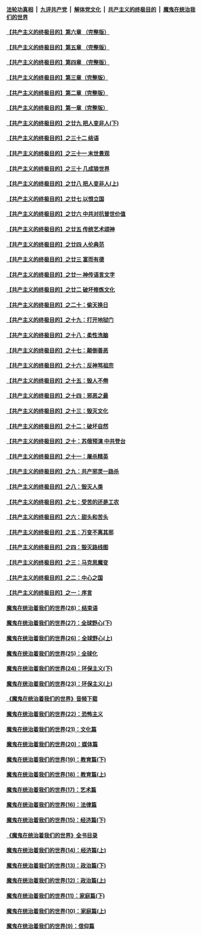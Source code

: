 ####  [法轮功真相](../../../../basic/blob/master/README.md?t=09101026) &nbsp;|&nbsp; [九评共产党](../../../../9ping.md/blob/master/README.md?t=09101026) &nbsp;|&nbsp; [解体党文化](../../../../jtdwh.md/blob/master/README.md?t=09101026)  &nbsp;|&nbsp; [共产主义的终极目的](../../../../gczydzjmd.md/blob/master/README.md?t=09101026) &nbsp;|&nbsp; [魔鬼在统治我们的世界](../../../../mgztzwmdsj.md/blob/master/README.md?t=09101026) 

#### [【共产主义的终极目的】第六章 （完整版）](../pages/nsc422/n11428913.md?t=09101026) 

#### [【共产主义的终极目的】第五章 （完整版）](../pages/nsc422/n11428912.md?t=09101026) 

#### [【共产主义的终极目的】第四章 （完整版）](../pages/nsc422/n11428907.md?t=09101026) 

#### [【共产主义的终极目的】第三章（完整版）](../pages/nsc422/n11428848.md?t=09101026) 

#### [【共产主义的终极目的】第二章（完整版）](../pages/nsc422/n11428831.md?t=09101026) 

#### [【共产主义的终极目的】第一章（完整版）](../pages/nsc422/n11417651.md?t=09101026) 

#### [【共产主义的终极目的】之廿九 把人变非人(下)](../pages/nsc422/n11344140.md?t=09101026) 

#### [【共产主义的终极目的】之三十二 结语](../pages/nsc422/n11360535.md?t=09101026) 

#### [【共产主义的终极目的】之三十一 末世景观](../pages/nsc422/n11351129.md?t=09101026) 

#### [【共产主义的终极目的】之三十 几成狼世界](../pages/nsc422/n11348280.md?t=09101026) 

#### [【共产主义的终极目的】之廿八 把人变非人(上)](../pages/nsc422/n11340492.md?t=09101026) 

#### [【共产主义的终极目的】之廿七 以恨立国](../pages/nsc422/n11336944.md?t=09101026) 

#### [【共产主义的终极目的】之廿六 中共对抗普世价值](../pages/nsc422/n11324785.md?t=09101026) 

#### [【共产主义的终极目的】之廿五 传统艺术颂神](../pages/nsc422/n11296396.md?t=09101026) 

#### [【共产主义的终极目的】之廿四 人伦典范](../pages/nsc422/n11296397.md?t=09101026) 

#### [【共产主义的终极目的】之廿三 富而有德](../pages/nsc422/n11283598.md?t=09101026) 

#### [【共产主义的终极目的】之廿一 神传语言文字](../pages/nsc422/n11263265.md?t=09101026) 

#### [【共产主义的终极目的】之廿二 破坏修炼文化](../pages/nsc422/n11245728.md?t=09101026) 

#### [【共产主义的终极目的】之二十：偷天换日](../pages/nsc422/n11238846.md?t=09101026) 

#### [【共产主义的终极目的】之十九：打开地狱门](../pages/nsc422/n11206376.md?t=09101026) 

#### [【共产主义的终极目的】之十八：柔性洗脑](../pages/nsc422/n11199994.md?t=09101026) 

#### [【共产主义的终极目的】之十七：颠倒善恶](../pages/nsc422/n11179782.md?t=09101026) 

#### [【共产主义的终极目的】之十六：反神骂祖宗](../pages/nsc422/n11166798.md?t=09101026) 

#### [【共产主义的终极目的】之十五：毁人不倦](../pages/nsc422/n11166792.md?t=09101026) 

#### [【共产主义的终极目的】之十四：邪恶之最](../pages/nsc422/n11150249.md?t=09101026) 

#### [【共产主义的终极目的】之十三：毁灭文化](../pages/nsc422/n11135227.md?t=09101026) 

#### [【共产主义的终极目的】之十二：破坏自然](../pages/nsc422/n11135214.md?t=09101026) 

#### [【共产主义的终极目的】之十：苏俄预演 中共登台](../pages/nsc422/n11118424.md?t=09101026) 

#### [【共产主义的终极目的】之十一：屠杀精英](../pages/nsc422/n11118442.md?t=09101026) 

#### [【共产主义的终极目的】之九：共产邪灵一路杀](../pages/nsc422/n11114139.md?t=09101026) 

#### [【共产主义的终极目的】之八：毁灭人类](../pages/nsc422/n11108503.md?t=09101026) 

#### [【共产主义的终极目的】之七：受苦的还是工农](../pages/nsc422/n11101809.md?t=09101026) 

#### [【共产主义的终极目的】之六：甜头和苦头](../pages/nsc422/n11096971.md?t=09101026) 

#### [【共产主义的终极目的】之五：万变不离其邪](../pages/nsc422/n11091285.md?t=09101026) 

#### [【共产主义的终极目的】之四：毁灭路线图](../pages/nsc422/n11086284.md?t=09101026) 

#### [【共产主义的终极目的】之三：马克思魔变](../pages/nsc422/n11061941.md?t=09101026) 

#### [【共产主义的终极目的】之二：中心之国](../pages/nsc422/n11047728.md?t=09101026) 

#### [【共产主义的终极目的】之一：序言](../pages/nsc422/n11086077.md?t=09101026) 

#### [魔鬼在统治着我们的世界(28)：结束语](../pages/nsc422/n10936246.md?t=09101026) 

#### [魔鬼在统治着我们的世界(27)：全球野心(下)](../pages/nsc422/n10928319.md?t=09101026) 

#### [魔鬼在统治着我们的世界(26)：全球野心(上)](../pages/nsc422/n10900318.md?t=09101026) 

#### [魔鬼在统治着我们的世界(25)：全球化](../pages/nsc422/n10788205.md?t=09101026) 

#### [魔鬼在统治着我们的世界(24)：环保主义(下)](../pages/nsc422/n10695307.md?t=09101026) 

#### [魔鬼在统治着我们的世界(23)：环保主义(上)](../pages/nsc422/n10688613.md?t=09101026) 

#### [《魔鬼在统治着我们的世界》音频下载](../pages/nsc422/n10635553.md?t=09101026) 

#### [魔鬼在统治着我们的世界(22)：恐怖主义](../pages/nsc422/n10614727.md?t=09101026) 

#### [魔鬼在统治着我们的世界(21)：文化篇](../pages/nsc422/n10597706.md?t=09101026) 

#### [魔鬼在统治着我们的世界(20)：媒体篇](../pages/nsc422/n10586579.md?t=09101026) 

#### [魔鬼在统治着我们的世界(19)：教育篇(下)](../pages/nsc422/n10564808.md?t=09101026) 

#### [魔鬼在统治着我们的世界(18)：教育篇(上)](../pages/nsc422/n10526970.md?t=09101026) 

#### [魔鬼在统治着我们的世界(17)：艺术篇](../pages/nsc422/n10499093.md?t=09101026) 

#### [魔鬼在统治着我们的世界(16)：法律篇](../pages/nsc422/n10485969.md?t=09101026) 

#### [魔鬼在统治着我们的世界(15)：经济篇(下)](../pages/nsc422/n10469975.md?t=09101026) 

#### [《魔鬼在统治着我们的世界》全书目录](../pages/nsc422/n10464261.md?t=09101026) 

#### [魔鬼在统治着我们的世界(14)：经济篇(上)](../pages/nsc422/n10457370.md?t=09101026) 

#### [魔鬼在统治着我们的世界(13)：政治篇(下)](../pages/nsc422/n10448270.md?t=09101026) 

#### [魔鬼在统治着我们的世界(12)：政治篇(上)](../pages/nsc422/n10444576.md?t=09101026) 

#### [魔鬼在统治着我们的世界(11)：家庭篇(下)](../pages/nsc422/n10440961.md?t=09101026) 

#### [魔鬼在统治着我们的世界(10)：家庭篇(上)](../pages/nsc422/n10435448.md?t=09101026) 

#### [魔鬼在统治着我们的世界(9)：信仰篇](../pages/nsc422/n10432159.md?t=09101026) 

